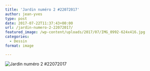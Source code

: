 ```yaml
---
title: 'Jardin numéro 2 #22072017'
author: jean-yves
type: post
date: 2017-07-22T11:37:43+00:00
url: /jardin-numero-2-22072017/
featured_image: /wp-content/uploads/2017/07/IMG_0992-624x416.jpg
categories:
  - Dessin
format: image

---
```

![Jardin numéro 2 #22072017](./IMG_0992.jpg)